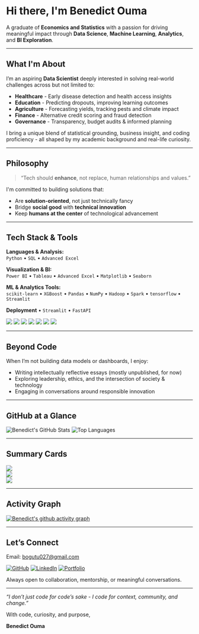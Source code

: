 # Hi there, I'm Benedict Ouma

A graduate of **Economics and Statistics** with a passion for driving meaningful impact through **Data Science**, **Machine Learning**, **Analytics**, and **BI Exploration**.

---

## What I'm About

I’m an aspiring **Data Scientist** deeply interested in solving real-world challenges across but not limited to:

- **Healthcare** - Early disease detection and health access insights  
- **Education** - Predicting dropouts, improving learning outcomes  
- **Agriculture** - Forecasting yields, tracking pests and climate impact  
- **Finance** - Alternative credit scoring and fraud detection  
- **Governance** - Transparency, budget audits & informed planning  

I bring a unique blend of statistical grounding, business insight, and coding proficiency - all shaped by my academic background and real-life curiosity.

---

## Philosophy

> “Tech should **enhance**, not replace, human relationships and values.”

I'm committed to building solutions that:

- Are **solution-oriented**, not just technically fancy  
- Bridge **social good** with **technical innovation**  
- Keep **humans at the center** of technological advancement  

---

## Tech Stack & Tools

**Languages & Analysis:**  
`Python` • `SQL` • `Advanced Excel`

**Visualization & BI:**  
`Power BI` • `Tableau` • `Advanced Excel` • `Matplotlib` • `Seaborn`

**ML & Analytics Tools:**  
`scikit-learn` • `XGBoost` • `Pandas` • `NumPy` • `Hadoop` • `Spark` • `tensorflow` • `Streamlit`

**Deployment**
• `Streamlit` • `FastAPI`

<p>
  <img src="https://img.shields.io/badge/-Python-3776AB?style=flat-square&logo=python&logoColor=white" />
  <img src="https://img.shields.io/badge/-SQL-4479A1?style=flat-square&logo=postgresql&logoColor=white" />
  <img src="https://img.shields.io/badge/-Excel-217346?style=flat-square&logo=microsoft-excel&logoColor=white" />
  <img src="https://img.shields.io/badge/-Power%20BI-F2C811?style=flat-square&logo=power-bi&logoColor=black" />
  <img src="https://img.shields.io/badge/-Tableau-E97627?style=flat-square&logo=tableau&logoColor=white" />
  <img src="https://img.shields.io/badge/-GitHub-181717?style=flat-square&logo=github&logoColor=white" />
  <img src="https://img.shields.io/badge/-Streamlit-FF4B4B?style=flat-square&logo=streamlit&logoColor=white" />
</p>

---

## Beyond Code

When I’m not building data models or dashboards, I enjoy:
- Writing intellectually reflective essays (mostly unpublished, for now)
- Exploring leadership, ethics, and the intersection of society & technology  
- Engaging in conversations around responsible innovation

---

## GitHub at a Glance  

![Benedict's GitHub Stats](https://github-profile-summary-cards.vercel.app/api/cards/stats?username=BenedictOuma&theme=radical) 
![Top Languages](https://github-readme-stats.vercel.app/api/top-langs/?username=BenedictOuma&layout=compact&theme=radical)  

---

## Summary Cards  

![](https://github-profile-summary-cards.vercel.app/api/cards/profile-details?username=BenedictOuma&theme=radical)  
![](https://github-profile-summary-cards.vercel.app/api/cards/repos-per-language?username=BenedictOuma&theme=radical)  
![](https://github-profile-summary-cards.vercel.app/api/cards/most-commit-language?username=BenedictOuma&theme=radical)  

---

## Activity Graph  

[![Benedict's github activity graph](https://github-readme-activity-graph.vercel.app/graph?username=BenedictOuma&theme=radical)](https://github.com/ashutosh00710/github-readme-activity-graph)  

---

## Let’s Connect

Email: [bogutu027@gmail.com](mailto:bogutu027@gmail.com)

[![GitHub](https://img.shields.io/badge/-GitHub-black?style=flat-square&logo=github&logoColor=white)](https://github.com/BenedictOuma)
[![LinkedIn](https://img.shields.io/badge/-LinkedIn-blue?style=flat-square&logo=linkedin&logoColor=white)](https://www.linkedin.com/in/benedict-ouma-8baa89367?utm_source=share&utm_campaign=share_via&utm_content=profile&utm_medium=android_app)
[![Portfolio](https://img.shields.io/badge/-My%20Portfolio-darkgreen?style=flat-square&logo=About.me&logoColor=white)](https://benedictouma-portfolio.odoo.com/)

Always open to collaboration, mentorship, or meaningful conversations.

---

_“I don’t just code for code’s sake - I code for context, community, and change.”_

With code, curiosity, and purpose,

**Benedict Ouma**
